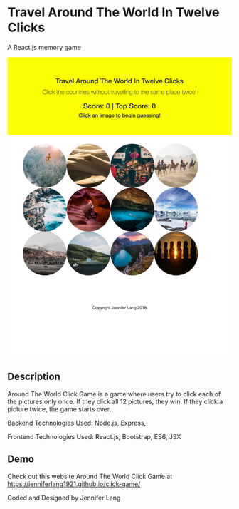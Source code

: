 # Travel Around The World In Twelve Clicks
A React.js memory game

![React Click Game](https://github.com/JenniferLang1921/click-game/blob/master/public/countries/clickgame.png)





## Description

Around The World Click Game is a game where users try to click each of the pictures only once.  If they click all 12 pictures, they win.  If they click a picture twice, the game starts over. 

Backend Technologies Used:  Node.js, Express, 

Frontend Technologies Used: React.js, Bootstrap, ES6, JSX

## Demo

 Check out this website Around The World Click Game at https://jenniferlang1921.github.io/click-game/


Coded and Designed by Jennifer Lang
